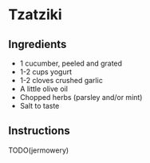 # Tzatziki

## Ingredients

* 1 cucumber, peeled and grated
* 1-2 cups yogurt
* 1-2 cloves crushed garlic
* A little olive oil
* Chopped herbs (parsley and/or mint)
* Salt to taste

## Instructions

TODO(jermowery)